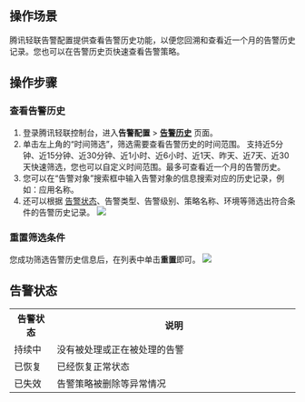## 操作场景

腾讯轻联告警配置提供查看告警历史功能，以便您回溯和查看近一个月的告警历史记录。您也可以在告警历史页快速查看告警策略。

## 操作步骤

### 查看告警历史

1. 登录腾讯轻联控制台，进入**告警配置** > [**告警历史**](https://ipaas.tencentcloud.com/login) 页面。
2. 单击左上角的“时间筛选”，筛选需要查看告警历史的时间范围。
   支持近5分钟、近15分钟、近30分钟、近1小时、近6小时、近1天、昨天、近7天、近30天快速筛选，您也可以自定义时间范围。最多可查看近一个月的告警历史。
3. 您可以在“告警对象”搜索框中输入告警对象的信息搜索对应的历史记录，例如：应用名称。
4. 还可以根据 [告警状态](#state)、告警类型、告警级别、策略名称、环境等筛选出符合条件的告警历史记录。
   ![](https://qcloudimg.tencent-cloud.cn/raw/2affbdfc1403182909b8541f81ac8988.png)

### 重置筛选条件

您成功筛选告警历史信息后，在列表中单击**重置**即可。
![](https://staticintl.cloudcachetci.com/yehe/backend-news/k8fR055_f08546b75ce22a3746c2f0d719462a09.png)

[](id:state)
## 告警状态
<table>
<tbody>
<tr>
<th width="15%">告警状态</th>
<th width="85%">说明</th>
</tr>
<tr>
<td>持续中</td>
<td>没有被处理或正在被处理的告警</td>
</tr>
<tr>
<td>已恢复</td>
<td> 已经恢复正常状态</td>
</tr>
<tr>
<td>已失效
</td><td> 告警策略被删除等异常情况
</td></tr>
</tbody></table>
